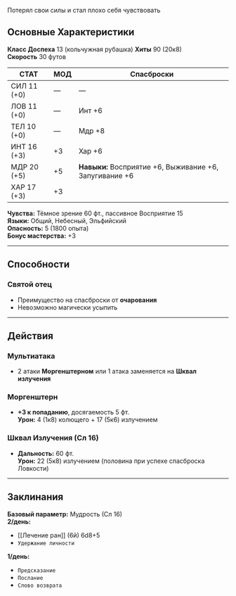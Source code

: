 Потерял свои силы и стал плохо себя чувствовать
## Основные Характеристики
**Класс Доспеха** 13 (кольчужная рубашка)
**Хиты** 90 (20к8)  
**Скорость** 30 футов  

| СТАТ | МОД | Спасброски     |
|------|-----|----------------|
| СИЛ 11 (+0) | — | —              |
| ЛОВ 11 (+0) | — | Инт +6         |
| ТЕЛ 10 (+0) | — | Мдр +8         |
| ИНТ 16 (+3) | +3 | Хар +6         |
| МДР 20 (+5) | +5 | **Навыки:** Восприятие +6, Выживание +6, Запугивание +6 |
| ХАР 17 (+3) | +3 |                |

**Чувства:** Тёмное зрение 60 фт., пассивное Восприятие 15  
**Языки:** Общий, Небесный, Эльфийский  
**Опасность:** 5 (1800 опыта)  
**Бонус мастерства:** +3  

---

## Способности
### Святой отец
- Преимущество на спасброски от **очарования**
- Невозможно магически усыпить

---

## Действия
### Мультиатака
- 2 атаки **Моргенштерном** или 1 атака заменяется на **Шквал излучения**

### Моргенштерн
- **+3 к попаданию**, досягаемость 5 фт.  
  **Урон:** 4 (1к8) колющего + 17 (5к6) излучением

### Шквал Излучения (Сл 16)
- **Дальность:** 60 фт.  
  **Урон:** 22 (5к8) излучением (половина при успехе спасброска Ловкости)

---

## Заклинания
**Базовый параметр:** Мудрость (Сл 16)  
**2/день:**  
- [[Лечение ран]] (6й) 6d8+5 
- `Удержание личности`  

**1/день:**  
- `Предсказание`  
- `Послание`  
- `Слово возврата`  

